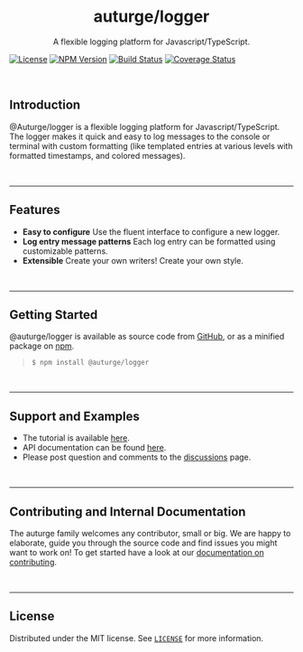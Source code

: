 # <h1 id="top" align="center">auturge/logger</h1> #

<p align="center">
  A flexible logging platform for Javascript/TypeScript.
</p>

[![License][license-image]][license-url]
[![NPM Version][npm-image]][npm-url]
[![Build Status][travis-image]][travis-url]
[![Coverage Status][coveralls-image]][coveralls-url]

<br>

## Introduction ##

@Auturge/logger is a flexible logging platform for Javascript/TypeScript.
The logger makes it quick and easy to log messages to the console or terminal with custom formatting (like templated entries at various levels with formatted timestamps, and colored messages).

<br>

----

## Features ##

- **Easy to configure**
  Use the fluent interface to configure a new logger.
- **Log entry message patterns**
  Each log entry can be formatted using customizable patterns.
- **Extensible**
  Create your own writers! Create your own style.

<br>

----

## Getting Started ##

@auturge/logger is available as source code from [GitHub][github-url], or as a minified package on [npm][npm-url].

> ```shell
> $ npm install @auturge/logger
> ```

<br>

----

## Support and Examples ##

- The tutorial is available [here](./docs/tutorial.md#top).
- API documentation can be found [here](./docs/api.md#top).
- Please post question and comments to the [discussions][discussions] page.

<br>

----

## Contributing and Internal Documentation ##

The auturge family welcomes any contributor, small or big. We are happy to elaborate, guide you through the source code and find issues you might want to work on! To get started have a look at our [documentation on contributing][contributing].

<br>

----

## License ##

Distributed under the MIT license. See [`LICENSE`][license] for more information.

<br>

[home]: https://github.com/auturge/logger#top
[discussions]: https://github.com/auturge/logger/discussions/
[github-url]: https://github.com/auturge/logger

[auturge-github-homepage]: https://github.com/auturge/auturge
[contributing]: https://github.com/auturge/auturge/blob/master/docs/CONTRIBUTING.md#top

[license]: https://github.com/auturge/auturge/blob/master/LICENSE
[license-image]: http://img.shields.io/:license-mit-blue.svg?style=flat-square
[license-url]: http://badges.mit-license.org
[npm-image]: https://img.shields.io/npm/v/@auturge/logger.svg
[npm-url]: https://www.npmjs.com/package/@auturge/logger
[travis-image]: https://travis-ci.com/auturge/logger.svg?branch=master
[travis-url]: https://travis-ci.com/github/auturge/logger
[coveralls-image]: https://coveralls.io/repos/github/auturge/logger/badge.svg?branch=master
[coveralls-url]: https://coveralls.io/github/auturge/logger?branch=master
